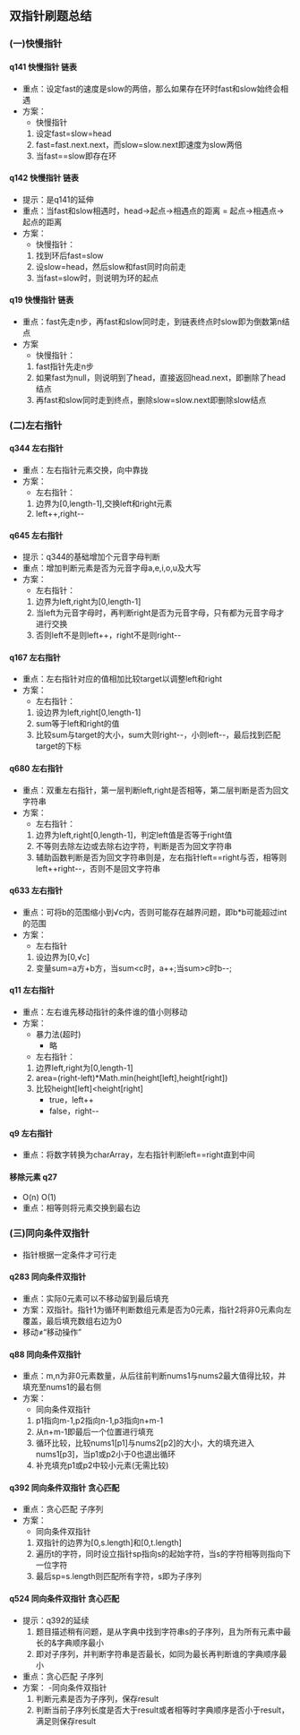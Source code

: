 ## 双指针刷题总结
### (一)快慢指针
#### q141 快慢指针 链表
- 重点：设定fast的速度是slow的两倍，那么如果存在环时fast和slow始终会相遇
- 方案：
   - 快慢指针
   1. 设定fast=slow=head
   2. fast=fast.next.next，而slow=slow.next即速度为slow两倍
   3. 当fast==slow即存在环

#### q142 快慢指针 链表
- 提示：是q141的延伸
- 重点：当fast和slow相遇时，head->起点->相遇点的距离 = 起点->相遇点->起点的距离
- 方案：
   - 快慢指针：
   1. 找到环后fast=slow
   2. 设slow=head，然后slow和fast同时向前走
   3. 当fast=slow时，则说明为环的起点

#### q19 快慢指针 链表
- 重点：fast先走n步，再fast和slow同时走，到链表终点时slow即为倒数第n结点
- 方案
   - 快慢指针：
   1. fast指针先走n步
   2. 如果fast为null，则说明到了head，直接返回head.next，即删除了head结点
   3. 再fast和slow同时走到终点，删除slow=slow.next即删除slow结点

### (二)左右指针
#### q344 左右指针
- 重点：左右指针元素交换，向中靠拢
- 方案：
   - 左右指针：
   1. 边界为[0,length-1],交换left和right元素
   2. left++,right--

#### q645 左右指针
- 提示：q344的基础增加个元音字母判断
- 重点：增加判断元素是否为元音字母a,e,i,o,u及大写
- 方案：
   - 左右指针：
   1. 边界为left,right为[0,length-1]
   2. 当left为元音字母时，再判断right是否为元音字母，只有都为元音字母才进行交换
   3. 否则left不是则left++，right不是则right--

#### q167 左右指针
- 重点：左右指针对应的值相加比较target以调整left和right
- 方案：
   - 左右指针：
   1. 设边界为left,right[0,length-1]
   2. sum等于left和right的值
   3. 比较sum与target的大小，sum大则right--，小则left--，最后找到匹配target的下标

#### q680 左右指针
- 重点：双重左右指针，第一层判断left,right是否相等，第二层判断是否为回文字符串
- 方案：
   - 左右指针：
   1. 边界为left,right[0,length-1]，判定left值是否等于right值
   2. 不等则去除左边或去除右边字符，判断是否为回文字符串
   3. 辅助函数判断是否为回文字符串则是，左右指针left==right与否，相等则left++right--，否则不是回文字符串

#### q633 左右指针
- 重点：可将b的范围缩小到√c内，否则可能存在越界问题，即b*b可能超过int的范围
- 方案：
   - 左右指针
   1. 设边界为[0,√c]
   2. 变量sum=a方+b方，当sum<c时，a++;当sum>c时b--;

#### q11 左右指针
- 重点：左右谁先移动指针的条件谁的值小则移动
- 方案：
   - 暴力法(超时)
      - 略
   - 左右指针：
   1. 边界left,right为[0,length-1]
   2. area=(right-left)*Math.min(height[left],height[right])
   3. 比较height[left]<height[right]
      - true，left++
      - false，right--

#### q9 左右指针
- 重点：将数字转换为charArray，左右指针判断left==right直到中间

#### 移除元素 q27
- O(n) O(1)
- 重点：相等则将元素交换到最右边

### (三)同向条件双指针
- 指针根据一定条件才可行走

#### q283 同向条件双指针
- 重点：实际0元素可以不移动留到最后填充
- 方案：双指针。指针1为循环判断数组元素是否为0元素，指针2将非0元素向左覆盖，最后填充数组右边为0
- 移动≠“移动操作”

#### q88 同向条件双指针
- 重点：m,n为非0元素数量，从后往前判断nums1与nums2最大值得比较，并填充至nums1的最右侧
- 方案：
   - 同向条件双指针
   1. p1指向m-1,p2指向n-1,p3指向n+m-1
   2. 从n+m-1即最后一个位置进行填充
   3. 循环比较，比较nums1[p1]与nums2[p2]的大小，大的填充进入nums1[p3]，当p1或p2小于0也退出循环
   4. 补充填充p1或p2中较小元素(无需比较)

#### q392 同向条件双指针 贪心匹配
- 重点：贪心匹配 子序列
- 方案：
   - 同向条件双指针
   1. 双指针的边界为[0,s.length]和[0,t.length]
   2. 遍历t的字符，同时设立指针sp指向s的起始字符，当s的字符相等则指向下一位字符
   3. 最后sp=s.length则匹配所有字符，s即为子序列

#### q524 同向条件双指针 贪心匹配
- 提示：q392的延续
   1. 题目描述稍有问题，是从字典中找到字符串s的子序列，且为所有元素中最长的&字典顺序最小
   2. 即对子序列，并判断字符串是否最长，如同为最长再判断谁的字典顺序最小
- 重点：贪心匹配 子序列
- 方案：
  -同向条件双指针
   1. 判断元素是否为子序列，保存result
   2. 判断当前子序列长度是否大于result或者相等时字典顺序是否小于result，满足则保存result

